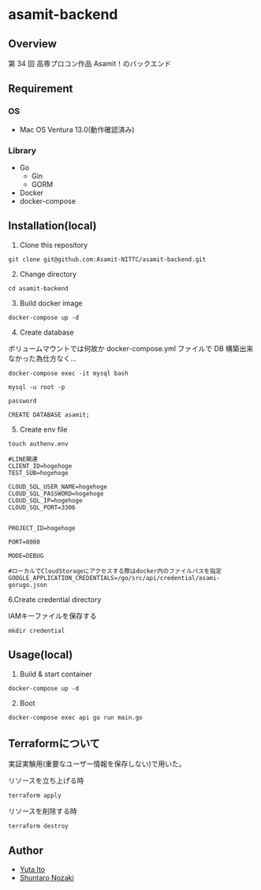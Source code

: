 # asamit-backend

## Overview

第 34 回 高専プロコン作品 Asamit！のバックエンド

## Requirement

### OS

- Mac OS Ventura 13.0(動作確認済み)

### Library

- Go
  - Gin
  - GORM
- Docker
- docker-compose

## Installation(local)

1. Clone this repository

```
git clone git@github.com:Asamit-NITTC/asamit-backend.git
```

2. Change directory

```
cd asamit-backend
```

3. Build docker image

```
docker-compose up -d
```

4. Create database

ボリュームマウントでは何故か docker-compose.yml ファイルで DB 構築出来なかった為仕方なく...

```
docker-compose exec -it mysql bash
```

```
mysql -u root -p
```

```
password
```

```
CREATE DATABASE asamit;
```

5. Create env file
```
touch authenv.env
```

```
#LINE関連
CLIENT_ID=hogehoge
TEST_SUB=hogehoge

CLOUD_SQL_USER_NAME=hogehoge
CLOUD_SQL_PASSWORD=hogehoge
CLOUD_SQL_IP=hogehoge
CLOUD_SQL_PORT=3306


PROJECT_ID=hogehoge

PORT=8080

MODE=DEBUG

#ローカルでCloudStorageにアクセスする際はdocker内のファイルパスを指定
GOOGLE_APPLICATION_CREDENTIALS=/go/src/api/credential/asami-gorugo.json
```

6.Create credential directory

IAMキーファイルを保存する

```
mkdir credential
```

## Usage(local)

1. Build & start container

```
docker-compose up -d
```

2. Boot

```
docker-compose exec api go run main.go
```

## Terraformについて

実証実験用(重要なユーザー情報を保存しない)で用いた。

リソースを立ち上げる時
```
terraform apply
```
リソースを削除する時
```
terraform destroy
```

## Author

- [Yuta Ito](https://github.com/GoRuGoo)
- [Shuntaro Nozaki](https://github.com/shun-harutaro)
